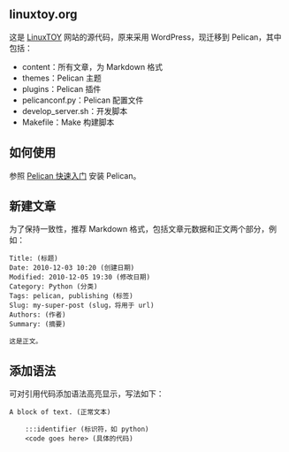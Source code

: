 linuxtoy.org
------------

这是 [LinuxTOY][l] 网站的源代码，原来采用 WordPress，现迁移到 Pelican，其中包括：

- content：所有文章，为 Markdown 格式
- themes：Pelican 主题
- plugins：Pelican 插件
- pelicanconf.py：Pelican 配置文件
- develop_server.sh：开发脚本
- Makefile：Make 构建脚本

## 如何使用

参照 [Pelican 快速入门][p] 安装 Pelican。

## 新建文章

为了保持一致性，推荐 Markdown 格式，包括文章元数据和正文两个部分，例如：

    Title: (标题)
    Date: 2010-12-03 10:20 (创建日期)
    Modified: 2010-12-05 19:30 (修改日期)
    Category: Python (分类)
    Tags: pelican, publishing (标签)
    Slug: my-super-post (slug，将用于 url)
    Authors: (作者)
    Summary: (摘要)

    这是正文。

## 添加语法

可对引用代码添加语法高亮显示，写法如下：

    A block of text. (正常文本)

        :::identifier (标识符，如 python)
        <code goes here> (具体的代码)

[l]: http://linuxtoy.org
[p]: http://docs.getpelican.com/en/3.5.0/quickstart.html
